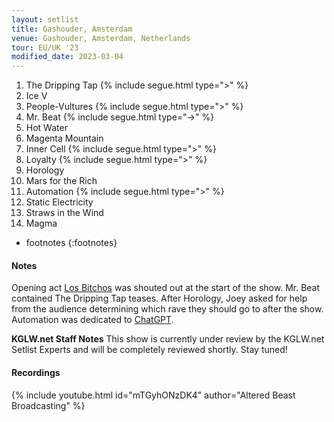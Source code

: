 ```yaml
---
layout: setlist
title: Gashouder, Amsterdam
venue: Gashouder, Amsterdam, Netherlands
tour: EU/UK '23
modified_date: 2023-03-04
---
```


1. The Dripping Tap
   {% include segue.html type=">" %}
2. Ice V
3. People-Vultures
   {% include segue.html type=">" %}
4. Mr. Beat
   {% include segue.html type="->" %}
5. Hot Water
6. Magenta Mountain
7. Inner Cell
   {% include segue.html type=">" %}
8. Loyalty
   {% include segue.html type=">" %}
9. Horology
10. Mars for the Rich
11. Automation
   {% include segue.html type=">" %}
12. Static Electricity
13. Straws in the Wind
14. Magma



<!--snippet-->

* footnotes
{:footnotes}


#### Notes
Opening act [Los Bitchos](https://en.wikipedia.org/wiki/Los_Bitchos) was shouted out at the start of the show. Mr. Beat contained The Dripping Tap teases. After Horology, Joey asked for help from the audience determining which rave they should go to after the show. Automation was dedicated to [ChatGPT](https://en.wikipedia.org/wiki/ChatGPT).

**KGLW.net Staff Notes**
This show is currently under review by the KGLW.net Setlist Experts and will be completely reviewed shortly. Stay tuned!

#### Recordings

{% include youtube.html id="mTGyhONzDK4" author="Altered Beast Broadcasting" %}

